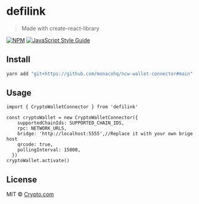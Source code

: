 # defilink

> Made with create-react-library

[![NPM](https://img.shields.io/npm/v/defilink.svg)](https://www.npmjs.com/package/defilink) [![JavaScript Style Guide](https://img.shields.io/badge/code_style-standard-brightgreen.svg)](https://standardjs.com)

## Install

```bash
yarn add "git+https://github.com/monacohq/ncw-wallet-connector#main"
```

## Usage

```tsx
import { CryptoWalletConnector } from 'defilink'

const cryptoWallet = new CryptoWalletConnector({
    supportedChainIds: SUPPORTED_CHAIN_IDS,
    rpc: NETWORK_URLS,
    bridge: 'http://localhost:5555',//Replace it with your own brige host
    qrcode: true,
    pollingInterval: 15000,
  })
cryptoWallet.activate()
```

## License

MIT © [Crypto.com](https://github.com/Crypto.com)
